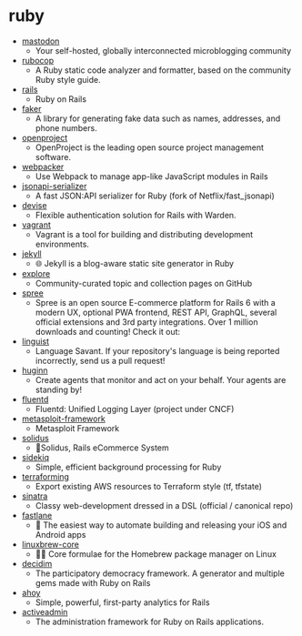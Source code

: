 # ruby
- [mastodon](https://github.com/tootsuite/mastodon)
  - Your self-hosted, globally interconnected microblogging community
- [rubocop](https://github.com/rubocop-hq/rubocop)
  - A Ruby static code analyzer and formatter, based on the community Ruby style guide.
- [rails](https://github.com/rails/rails)
  - Ruby on Rails
- [faker](https://github.com/faker-ruby/faker)
  - A library for generating fake data such as names, addresses, and phone numbers.
- [openproject](https://github.com/opf/openproject)
  - OpenProject is the leading open source project management software.
- [webpacker](https://github.com/rails/webpacker)
  - Use Webpack to manage app-like JavaScript modules in Rails
- [jsonapi-serializer](https://github.com/jsonapi-serializer/jsonapi-serializer)
  - A fast JSON:API serializer for Ruby (fork of Netflix/fast_jsonapi)
- [devise](https://github.com/heartcombo/devise)
  - Flexible authentication solution for Rails with Warden.
- [vagrant](https://github.com/hashicorp/vagrant)
  - Vagrant is a tool for building and distributing development environments.
- [jekyll](https://github.com/jekyll/jekyll)
  - 🌐 Jekyll is a blog-aware static site generator in Ruby
- [explore](https://github.com/github/explore)
  - Community-curated topic and collection pages on GitHub
- [spree](https://github.com/spree/spree)
  - Spree is an open source E-commerce platform for Rails 6 with a modern UX, optional PWA frontend, REST API, GraphQL, several official extensions and 3rd party integrations. Over 1 million downloads and counting! Check it out:
- [linguist](https://github.com/github/linguist)
  - Language Savant. If your repository's language is being reported incorrectly, send us a pull request!
- [huginn](https://github.com/huginn/huginn)
  - Create agents that monitor and act on your behalf. Your agents are standing by!
- [fluentd](https://github.com/fluent/fluentd)
  - Fluentd: Unified Logging Layer (project under CNCF)
- [metasploit-framework](https://github.com/rapid7/metasploit-framework)
  - Metasploit Framework
- [solidus](https://github.com/solidusio/solidus)
  - 🛒Solidus, Rails eCommerce System
- [sidekiq](https://github.com/mperham/sidekiq)
  - Simple, efficient background processing for Ruby
- [terraforming](https://github.com/dtan4/terraforming)
  - Export existing AWS resources to Terraform style (tf, tfstate)
- [sinatra](https://github.com/sinatra/sinatra)
  - Classy web-development dressed in a DSL (official / canonical repo)
- [fastlane](https://github.com/fastlane/fastlane)
  - 🚀 The easiest way to automate building and releasing your iOS and Android apps
- [linuxbrew-core](https://github.com/Homebrew/linuxbrew-core)
  - 🍻🐧 Core formulae for the Homebrew package manager on Linux
- [decidim](https://github.com/decidim/decidim)
  - The participatory democracy framework. A generator and multiple gems made with Ruby on Rails
- [ahoy](https://github.com/ankane/ahoy)
  - Simple, powerful, first-party analytics for Rails
- [activeadmin](https://github.com/activeadmin/activeadmin)
  - The administration framework for Ruby on Rails applications.
